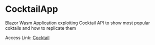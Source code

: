 ﻿# CocktailApp

Blazor Wasm Application  exploiting Cocktail API  to show most popular coktails and how to replicate them

Access Link: [Cocktail](https://optimistic-borg-ccec19.netlify.app)


